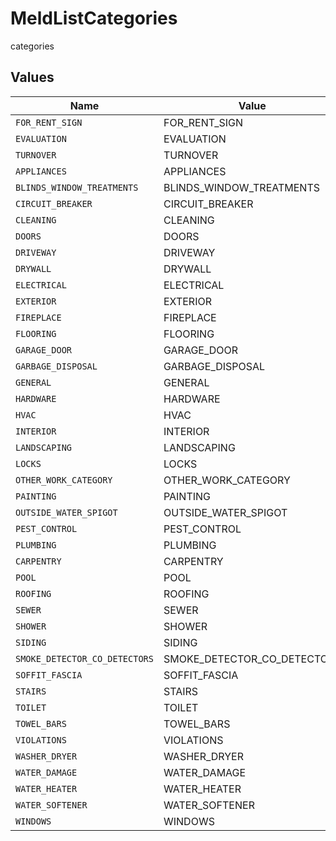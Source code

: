 # MeldListCategories

categories


## Values

| Name                          | Value                         |
| ----------------------------- | ----------------------------- |
| `FOR_RENT_SIGN`               | FOR_RENT_SIGN                 |
| `EVALUATION`                  | EVALUATION                    |
| `TURNOVER`                    | TURNOVER                      |
| `APPLIANCES`                  | APPLIANCES                    |
| `BLINDS_WINDOW_TREATMENTS`    | BLINDS_WINDOW_TREATMENTS      |
| `CIRCUIT_BREAKER`             | CIRCUIT_BREAKER               |
| `CLEANING`                    | CLEANING                      |
| `DOORS`                       | DOORS                         |
| `DRIVEWAY`                    | DRIVEWAY                      |
| `DRYWALL`                     | DRYWALL                       |
| `ELECTRICAL`                  | ELECTRICAL                    |
| `EXTERIOR`                    | EXTERIOR                      |
| `FIREPLACE`                   | FIREPLACE                     |
| `FLOORING`                    | FLOORING                      |
| `GARAGE_DOOR`                 | GARAGE_DOOR                   |
| `GARBAGE_DISPOSAL`            | GARBAGE_DISPOSAL              |
| `GENERAL`                     | GENERAL                       |
| `HARDWARE`                    | HARDWARE                      |
| `HVAC`                        | HVAC                          |
| `INTERIOR`                    | INTERIOR                      |
| `LANDSCAPING`                 | LANDSCAPING                   |
| `LOCKS`                       | LOCKS                         |
| `OTHER_WORK_CATEGORY`         | OTHER_WORK_CATEGORY           |
| `PAINTING`                    | PAINTING                      |
| `OUTSIDE_WATER_SPIGOT`        | OUTSIDE_WATER_SPIGOT          |
| `PEST_CONTROL`                | PEST_CONTROL                  |
| `PLUMBING`                    | PLUMBING                      |
| `CARPENTRY`                   | CARPENTRY                     |
| `POOL`                        | POOL                          |
| `ROOFING`                     | ROOFING                       |
| `SEWER`                       | SEWER                         |
| `SHOWER`                      | SHOWER                        |
| `SIDING`                      | SIDING                        |
| `SMOKE_DETECTOR_CO_DETECTORS` | SMOKE_DETECTOR_CO_DETECTORS   |
| `SOFFIT_FASCIA`               | SOFFIT_FASCIA                 |
| `STAIRS`                      | STAIRS                        |
| `TOILET`                      | TOILET                        |
| `TOWEL_BARS`                  | TOWEL_BARS                    |
| `VIOLATIONS`                  | VIOLATIONS                    |
| `WASHER_DRYER`                | WASHER_DRYER                  |
| `WATER_DAMAGE`                | WATER_DAMAGE                  |
| `WATER_HEATER`                | WATER_HEATER                  |
| `WATER_SOFTENER`              | WATER_SOFTENER                |
| `WINDOWS`                     | WINDOWS                       |